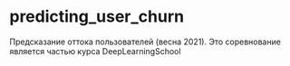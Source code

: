 # predicting_user_churn
Предсказание оттока пользователей (весна 2021). Это соревнование является частью курса DeepLearningSchool
